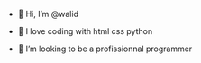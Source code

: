 - 👋 Hi, I’m @walid

- 👀 I love coding with html css python

- 💞️ I’m looking to be a profissionnal programmer


<!---
walidprogramm/walidprogramm is a ✨ special ✨ repository because its `README.md` (this file) appears on your GitHub profile.
You can click the Preview link to take a look at your changes.
--->
